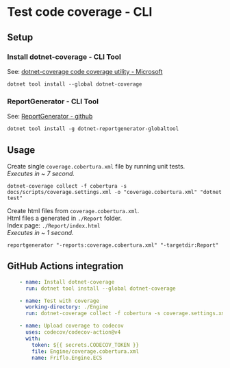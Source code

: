 

# Test code coverage - CLI


## Setup

### Install dotnet-coverage - CLI Tool

See: [dotnet-coverage code coverage utility - Microsoft](https://learn.microsoft.com/en-us/dotnet/core/additional-tools/dotnet-coverage)

```
dotnet tool install --global dotnet-coverage
```


### ReportGenerator - CLI Tool

See: [ReportGenerator - github](https://github.com/danielpalme/ReportGenerator)

```
dotnet tool install -g dotnet-reportgenerator-globaltool
```


## Usage


Create single `coverage.cobertura.xml` file by running unit tests.  
*Executes in ~ 7 second.*
```
dotnet-coverage collect -f cobertura -s docs/scripts/coverage.settings.xml -o "coverage.cobertura.xml" "dotnet test"
```

Create html files from `coverage.cobertura.xml`.  
Html files a generated in `./Report` folder.  
Index page: `./Report/index.html`  
*Executes in ~ 1 second.*
```
reportgenerator "-reports:coverage.cobertura.xml" "-targetdir:Report"
```


## GitHub Actions integration
```yaml
    - name: Install dotnet-coverage
      run: dotnet tool install --global dotnet-coverage

    - name: Test with coverage
      working-directory: ./Engine
      run: dotnet-coverage collect -f cobertura -s coverage.settings.xml -o "coverage.cobertura.xml" "dotnet test"

    - name: Upload coverage to codecov
      uses: codecov/codecov-action@v4
      with:
        token: ${{ secrets.CODECOV_TOKEN }}
        file: Engine/coverage.cobertura.xml
        name: Friflo.Engine.ECS
```